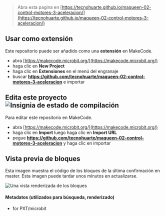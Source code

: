 
> Abra esta pagina en [https://tecnohuarte.github.io/maqueen-02-control-motores-3-aceleracion/](https://tecnohuarte.github.io/maqueen-02-control-motores-3-aceleracion/)

## Usar como extensión

Este repositorio puede ser añadido como una **extensión** en MakeCode.

* abra [https://makecode.microbit.org/](https://makecode.microbit.org/)
* haga clic en **New Project**
* haga clic en **Extensiones** en el menú del engranaje
* buscar **https://github.com/tecnohuarte/maqueen-02-control-motores-3-aceleracion** e importar

## Edita este proyecto ![Insignia de estado de compilación](https://github.com/tecnohuarte/maqueen-02-control-motores-3-aceleracion/workflows/MakeCode/badge.svg)

Para editar este repositorio en MakeCode.

* abra [https://makecode.microbit.org/](https://makecode.microbit.org/)
* haga clic en **Import** luego haga clic en **Import URL**
* pegue **https://github.com/tecnohuarte/maqueen-02-control-motores-3-aceleracion** y haga clic en importar

## Vista previa de bloques

Esta imagen muestra el código de los bloques de la última confirmación en master.
Esta imagen puede tardar unos minutos en actualizarse.

![Una vista renderizada de los bloques](https://github.com/tecnohuarte/maqueen-02-control-motores-3-aceleracion/raw/master/.github/makecode/blocks.png)

#### Metadatos (utilizados para búsqueda, renderizado)

* for PXT/microbit
<script src="https://makecode.com/gh-pages-embed.js"></script><script>makeCodeRender("{{ site.makecode.home_url }}", "{{ site.github.owner_name }}/{{ site.github.repository_name }}");</script>
